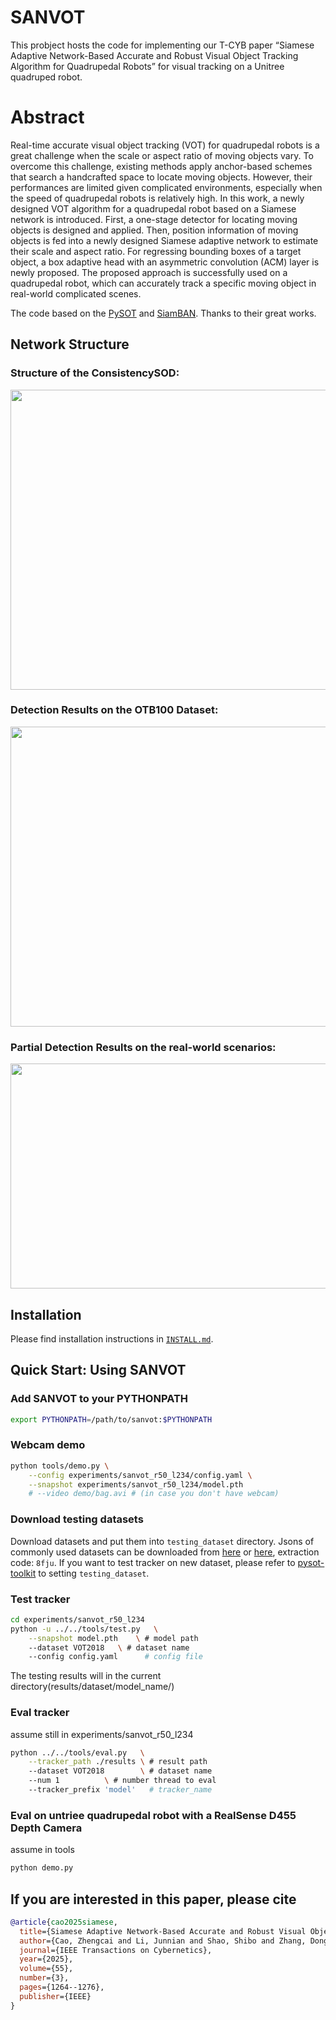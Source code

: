 # SANVOT

This probject hosts the code for implementing our T-CYB paper “Siamese Adaptive Network-Based Accurate and Robust Visual Object Tracking Algorithm for
Quadrupedal Robots” for visual tracking on a Unitree quadruped robot.

# Abstract

Real-time accurate visual object tracking (VOT) for quadrupedal robots is a great challenge when the scale or aspect ratio of moving objects vary. To overcome this challenge, existing methods apply anchor-based schemes that search a handcrafted space to locate moving objects. However, their performances are limited given complicated environments, especially when the speed of quadrupedal robots is relatively high. In this work, a newly designed VOT algorithm for a quadrupedal robot based on a Siamese network is introduced. First, a one-stage detector for locating moving objects is designed and applied. Then, position information of moving objects is fed into a newly designed Siamese adaptive network to estimate their scale and aspect ratio. For regressing bounding boxes of a target object, a box adaptive head with an asymmetric convolution (ACM) layer is newly proposed. The proposed approach is successfully used on a quadrupedal robot, which can accurately track a specific moving object in real-world  complicated scenes.

The code based on the [PySOT](https://github.com/STVIR/pysot) and [SiamBAN](https://github.com/hqucv/siamban). Thanks to their great works.

## Network Structure

### Structure of the ConsistencySOD:

<img src="graph/pic1.jpg" width="720" height="480"/>

### Detection Results on the OTB100 Dataset:

<img src="graph/pic2.jpg" width="720" height="480"/>

### Partial Detection Results on the real-world scenarios:

<img src="graph/pic3.jpg" width="720" height="360"/>

## Installation

Please find installation instructions in [`INSTALL.md`](INSTALL.md).

## Quick Start: Using SANVOT

### Add SANVOT to your PYTHONPATH

```bash
export PYTHONPATH=/path/to/sanvot:$PYTHONPATH
```

### Webcam demo

```bash
python tools/demo.py \
    --config experiments/sanvot_r50_l234/config.yaml \
    --snapshot experiments/sanvot_r50_l234/model.pth
    # --video demo/bag.avi # (in case you don't have webcam)
```

### Download testing datasets

Download datasets and put them into `testing_dataset` directory. Jsons of commonly used datasets can be downloaded from [here](https://drive.google.com/drive/folders/10cfXjwQQBQeu48XMf2xc_W1LucpistPI) or [here](https://pan.baidu.com/s/1et_3n25ACXIkH063CCPOQQ), extraction code: `8fju`. If you want to test tracker on new dataset, please refer to [pysot-toolkit](https://github.com/StrangerZhang/pysot-toolkit) to setting `testing_dataset`. 

### Test tracker

```bash
cd experiments/sanvot_r50_l234
python -u ../../tools/test.py 	\
	--snapshot model.pth 	\ # model path
	--dataset VOT2018 	\ # dataset name
	--config config.yaml	  # config file
```

The testing results will in the current directory(results/dataset/model_name/)

### Eval tracker

assume still in experiments/sanvot_r50_l234

``` bash
python ../../tools/eval.py 	 \
	--tracker_path ./results \ # result path
	--dataset VOT2018        \ # dataset name
	--num 1 		 \ # number thread to eval
	--tracker_prefix 'model'   # tracker_name
```

### Eval on untriee quadrupedal robot with a RealSense D455 Depth Camera

assume in tools

``` bash
python demo.py 	 
```
## If you are interested in this paper, please cite
```BibTeX
@article{cao2025siamese,
  title={Siamese Adaptive Network-Based Accurate and Robust Visual Object Tracking Algorithm for Quadrupedal Robots},
  author={Cao, Zhengcai and Li, Junnian and Shao, Shibo and Zhang, Dong and Zhou, MengChu},
  journal={IEEE Transactions on Cybernetics},
  year={2025},
  volume={55},
  number={3},
  pages={1264--1276},
  publisher={IEEE}
}
```
